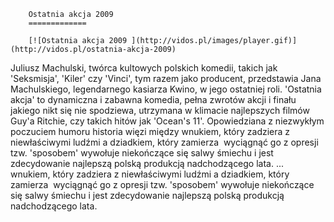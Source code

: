 
        Ostatnia akcja 2009 
        =============
        
        [![Ostatnia akcja 2009 ](http://vidos.pl/images/player.gif)](http://vidos.pl/ostatnia-akcja-2009)
        
        
 Juliusz Machulski, twórca kultowych polskich komedii, takich jak 'Seksmisja', 'Kiler' czy 'Vinci', tym razem jako producent, przedstawia Jana Machulskiego, legendarnego kasiarza Kwino, w jego ostatniej roli. 'Ostatnia akcja' to dynamiczna i zabawna komedia, pełna zwrotów akcji i finału jakiego nikt się nie spodziewa, utrzymana w klimacie najlepszych filmów Guy'a Ritchie, czy takich hitów jak 'Ocean's 11'. Opowiedziana z niezwykłym poczuciem humoru historia więzi między wnukiem, który zadziera z niewłaściwymi ludźmi a dziadkiem, który zamierza  wyciągnąć go z opresji tzw. 'sposobem' wywołuje niekończące się salwy śmiechu i jest zdecydowanie najlepszą polską produkcją nadchodzącego lata.  ... wnukiem, który zadziera z niewłaściwymi ludźmi a dziadkiem, który zamierza  wyciągnąć go z opresji tzw. 'sposobem' wywołuje niekończące się salwy śmiechu i jest zdecydowanie najlepszą polską produkcją nadchodzącego lata.
    
